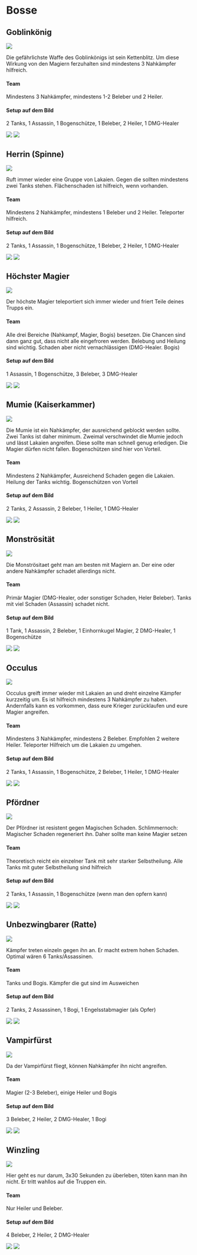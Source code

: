 # Bosse

## Goblinkönig
![](https://github.com/XOfSpades/hc/blob/master/images/dungeon/goblinkoenig.jpg)

Die gefährlichste Waffe des Goblinkönigs ist sein Kettenblitz. Um diese Wirkung von den Magiern ferzuhalten sind mindestens 3 Nahkämpfer hilfreich.

#### Team
Mindestens 3 Nahkämpfer, mindestens 1-2 Beleber und 2 Heiler.

#### Setup auf dem Bild
2 Tanks, 1 Assassin, 1 Bogenschütze, 1 Beleber, 2 Heiler, 1 DMG-Healer

![](https://github.com/XOfSpades/hc/blob/master/images/dungeon/goblinkoenig_setup.jpg)
![](https://github.com/XOfSpades/hc/blob/master/images/dungeon/goblinkoenig_kampf.jpg)

## Herrin (Spinne)
![](https://github.com/XOfSpades/hc/blob/master/images/dungeon/herrin.jpg)

Ruft immer wieder eine Gruppe von Lakaien. Gegen die sollten mindestens zwei Tanks stehen. Flächenschaden ist hilfreich, wenn vorhanden.

#### Team
Mindestens 2 Nahkämpfer, mindestens 1 Beleber und 2 Heiler. Teleporter hilfreich.

#### Setup auf dem Bild
2 Tanks, 1 Assassin, 1 Bogenschütze, 1 Beleber, 2 Heiler, 1 DMG-Healer

![](https://github.com/XOfSpades/hc/blob/master/images/dungeon/herrin_setup.jpg)
![](https://github.com/XOfSpades/hc/blob/master/images/dungeon/herrin_kampf.jpg)

## Höchster Magier
![](https://github.com/XOfSpades/hc/blob/master/images/dungeon/hoechster_magier.jpg)

Der höchste Magier teleportiert sich immer wieder und friert Teile deines Trupps ein.

#### Team
Alle drei Bereiche (Nahkampf, Magier, Bogis) besetzen. Die Chancen sind dann ganz gut, dass nicht alle eingefroren werden. Belebung und Heilung sind wichtig. Schaden aber nicht vernachlässigen (DMG-Healer. Bogis)

#### Setup auf dem Bild
1 Assassin, 1 Bogenschütze, 3 Beleber, 3 DMG-Healer

![](https://github.com/XOfSpades/hc/blob/master/images/dungeon/hoechster_magier_setup.jpg)
![](https://github.com/XOfSpades/hc/blob/master/images/dungeon/hoechster_magier_kampf.jpg)

## Mumie (Kaiserkammer)
![](https://github.com/XOfSpades/hc/blob/master/images/dungeon/mumie.jpg)

Die Mumie ist ein Nahkämpfer, der ausreichend geblockt werden sollte. Zwei Tanks ist daher minimum. Zweimal verschwindet die Mumie jedoch und lässt Lakaien angreifen. Diese sollte man schnell genug erledigen. Die Magier dürfen nicht fallen. Bogenschützen sind hier von Vorteil.

#### Team
Mindestens 2 Nahkämpfer, Ausreichend Schaden gegen die Lakaien. Heilung der Tanks wichtig. Bogenschützen von Vorteil

#### Setup auf dem Bild
2 Tanks, 2 Assassin, 2 Beleber, 1 Heiler, 1 DMG-Healer

![](https://github.com/XOfSpades/hc/blob/master/images/dungeon/mumie_setup.jpg)
![](https://github.com/XOfSpades/hc/blob/master/images/dungeon/mumie_kampf.jpg)

## Monströsität
![](https://github.com/XOfSpades/hc/blob/master/images/dungeon/monstroesitaet.jpg)

Die Monströsitaet geht man am besten mit Magiern an. Der eine oder andere Nahkämpfer schadet allerdings nicht.

#### Team
Primär Magier (DMG-Healer, oder sonstiger Schaden, Heler Beleber). Tanks mit viel Schaden (Assassin) schadet nicht.

#### Setup auf dem Bild
1 Tank, 1 Assassin, 2 Beleber, 1 Einhornkugel Magier, 2 DMG-Healer, 1 Bogenschütze

![](https://github.com/XOfSpades/hc/blob/master/images/dungeon/monstroesitaet_setup.jpg)
![](https://github.com/XOfSpades/hc/blob/master/images/dungeon/monstroesitaet_kampf.jpg)

## Occulus
![](https://github.com/XOfSpades/hc/blob/master/images/dungeon/occulus.jpg)

Occulus greift immer wieder mit Lakaien an und dreht einzelne Kämpfer kurzzeitig um. Es ist hilfreich mindestens 3 Nahkämpfer zu haben. Andernfalls kann es vorkommen, dass eure Krieger zurücklaufen und eure Magier angreifen.

#### Team
Mindestens 3 Nahkämpfer, mindestens 2 Beleber. Empfohlen 2 weitere Heiler. Teleporter Hilfreich um die Lakaien zu umgehen.

#### Setup auf dem Bild
2 Tanks, 1 Assassin, 1 Bogenschütze, 2 Beleber, 1 Heiler, 1 DMG-Healer

![](https://github.com/XOfSpades/hc/blob/master/images/dungeon/occulus_setup.jpg)
![](https://github.com/XOfSpades/hc/blob/master/images/dungeon/occulus_kampf.jpg)

## Pfördner
![](https://github.com/XOfSpades/hc/blob/master/images/dungeon/pfoerdner.jpg)

Der Pfördner ist resistent gegen Magischen Schaden. Schlimmernoch: Magischer Schaden regeneriert ihn. Daher sollte man keine Magier setzen
#### Team
Theoretisch reicht ein einzelner Tank mit sehr starker Selbstheilung. Alle Tanks mit guter Selbstheilung sind hilfreich

#### Setup auf dem Bild
2 Tanks, 1 Assassin, 1 Bogenschütze (wenn man den opfern kann)

![](https://github.com/XOfSpades/hc/blob/master/images/dungeon/pfoerdner_setup.jpg)
![](https://github.com/XOfSpades/hc/blob/master/images/dungeon/pfoerdner_kampf.jpg)

## Unbezwingbarer (Ratte)
![](https://github.com/XOfSpades/hc/blob/master/images/dungeon/unbezwingbarer.jpg)

Kämpfer treten einzeln gegen ihn an. Er macht extrem hohen Schaden. Optimal wären 6 Tanks/Assassinen.

#### Team
Tanks und Bogis. Kämpfer die gut sind im Ausweichen

#### Setup auf dem Bild
2 Tanks, 2 Assassinen, 1 Bogi, 1 Engelsstabmagier (als Opfer)

![](https://github.com/XOfSpades/hc/blob/master/images/dungeon/unbezwingbarer_setup.jpg)
![](https://github.com/XOfSpades/hc/blob/master/images/dungeon/unbezwingbarer_kampf.jpg)

## Vampirfürst
![](https://github.com/XOfSpades/hc/blob/master/images/dungeon/vampierfuerst.jpg)

Da der Vampirfürst fliegt, können Nahkämpfer ihn nicht angreifen.

#### Team
Magier (2-3 Beleber), einige Heiler und Bogis

#### Setup auf dem Bild
3 Beleber, 2 Heiler, 2 DMG-Healer, 1 Bogi

![](https://github.com/XOfSpades/hc/blob/master/images/dungeon/vampierfuerst_setup.jpg)
![](https://github.com/XOfSpades/hc/blob/master/images/dungeon/vampierfuerst_kampf.jpg)

## Winzling
![](https://github.com/XOfSpades/hc/blob/master/images/dungeon/winzling.jpg)

Hier geht es nur darum, 3x30 Sekunden zu überleben, töten kann man ihn nicht.
Er tritt wahllos auf die Truppen ein.

#### Team
Nur Heiler und Beleber.

#### Setup auf dem Bild
4 Beleber, 2 Heiler, 2 DMG-Healer

![](https://github.com/XOfSpades/hc/blob/master/images/dungeon/winzling_setup.jpg)
![](https://github.com/XOfSpades/hc/blob/master/images/dungeon/winzling_kampf.jpg)

